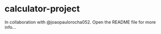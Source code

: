 # calculator-project
In collaboration with @joaopaulorocha052. Open the README file for more info...
